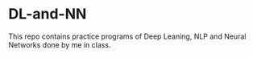 # DL-and-NN
This repo contains practice programs of Deep Leaning, NLP and Neural Networks done by me in class.
